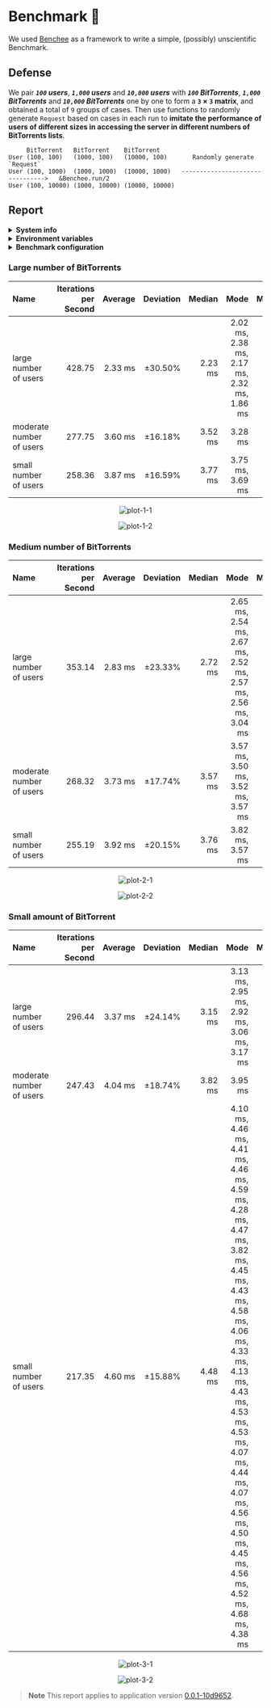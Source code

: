 # Benchmark :100:

We used [Benchee](https://github.com/bencheeorg/benchee) as a framework to write a simple, (possibly) unscientific Benchmark.

## Defense

We pair **_`100` users_**, **_`1,000` users_** and **_`10,000` users_** with **_`100` BitTorrents_**, **_`1,000` BitTorrents_** and **_`10,000` BitTorrents_** one by one to form a **`3` &#215; `3` matrix**, and obtained a total of `9` groups of cases. Then use functions to randomly generate `Request` based on cases in each run to **imitate the performance of users of different sizes in accessing the server in different numbers of BitTorrents lists**.

```plaintext
     BitTorrent   BitTorrent    BitTorrent
User (100, 100)   (1000, 100)   (10000, 100)       Randomly generate `Request`
User (100, 1000)  (1000, 1000)  (10000, 1000)   -------------------------------->   &Benchee.run/2
User (100, 10000) (1000, 10000) (10000, 10000)
```

## Report

<details>
  <summary><b>System info</b></summary>
    <ul>
      <li>Elixir Version: 1.14.2</li>
      <li>Erlang Version: 25.2</li>
      <li>Operating system: Linux</li>
      <li>Available memory: 6.78 GB</li>
      <li>CPU Information: Intel(R) Xeon(R) Platinum 8272CL CPU @ 2.60GHz</li>
      <li>Number of Available Cores: 2</li>
    </ul>
</details>

<details>
  <summary><b>Environment variables</b></summary>
    <ul>
      <li>YABTT_QUERY_LIMIT: 30</li>
    </ul>
</details>

<details>
  <summary><b>Benchmark configuration</b></summary>
    <ul>
      <li>warmup: 2 s</li>
      <li>time: 5 s</li>
      <li>memory time: 0 ns</li>
      <li>reduction time: 0 ns</li>
      <li>reduction time: 0 ns</li>
      <li>parallel: 1</li>
    </ul>
</details>

### Large number of BitTorrents

| Name                     | Iterations per Second | Average |    Deviation |  Median |                                        Mode | Minimum |  Maximum | Sample size |
| :----------------------- | --------------------: | ------: | -----------: | ------: | ------------------------------------------: | ------: | -------: | ----------: |
| large number of users    |                428.75 | 2.33 ms | &#177;30.50% | 2.23 ms | 2.02 ms, 2.38 ms, 2.17 ms, 2.32 ms, 1.86 ms | 1.63 ms | 12.90 ms |        2141 |
| moderate number of users |                277.75 | 3.60 ms | &#177;16.18% | 3.52 ms |                                     3.28 ms | 3.28 ms | 13.35 ms |        1388 |
| small number of users    |                258.36 | 3.87 ms | &#177;16.59% | 3.77 ms |                            3.75 ms, 3.69 ms | 3.32 ms | 13.42 ms |        1291 |

<p align="center">
  <img alt="plot-1-1" src="https://user-images.githubusercontent.com/26341224/209720658-f6ac98ad-3f1b-49e7-be29-10465c71048c.png" />
</p>

<p align="center">
  <img alt="plot-1-2" src="https://user-images.githubusercontent.com/26341224/209720815-b973ff88-bdc8-46f9-9459-b31fb07ac0f3.png" />
</p>

### Medium number of BitTorrents

| Name                     | Iterations per Second | Average |    Deviation |  Median |                                                          Mode | Minimum |  Maximum | Sample size |
| :----------------------- | --------------------: | ------: | -----------: | ------: | ------------------------------------------------------------: | ------: | -------: | ----------: |
| large number of users    |                353.14 | 2.83 ms | &#177;23.33% | 2.72 ms | 2.65 ms, 2.54 ms, 2.67 ms, 2.52 ms, 2.57 ms, 2.56 ms, 3.04 ms | 2.31 ms | 12.73 ms |        1764 |
| moderate number of users |                268.32 | 3.73 ms | &#177;17.74% | 3.57 ms |                            3.57 ms, 3.50 ms, 3.52 ms, 3.57 ms | 3.14 ms | 11.82 ms |        1341 |
| small number of users    |                255.19 | 3.92 ms | &#177;20.15% | 3.76 ms |                                              3.82 ms, 3.57 ms | 3.27 ms | 18.86 ms |        1275 |

<p align="center">
  <img alt="plot-2-1" src="https://user-images.githubusercontent.com/26341224/209720892-59d1f812-2da9-497e-b3e5-3905c1ef2283.png" />
</p>

<p align="center">
  <img alt="plot-2-2" src="https://user-images.githubusercontent.com/26341224/209720899-cd29a0e1-1224-449d-a702-721e636fbbca.png" />
</p>

### Small amount of BitTorrent

| Name                     | Iterations per Second | Average |    Deviation |  Median |                                                                                                                                                                                                                                              Mode | Minimum |  Maximum | Sample size |
| :----------------------- | --------------------: | ------: | -----------: | ------: | ------------------------------------------------------------------------------------------------------------------------------------------------------------------------------------------------------------------------------------------------: | ------: | -------: | ----------: |
| large number of users    |                296.44 | 3.37 ms | &#177;24.14% | 3.15 ms |                                                                                                                                                                                                       3.13 ms, 2.95 ms, 2.92 ms, 3.06 ms, 3.17 ms | 2.70 ms | 12.98 ms |        1481 |
| moderate number of users |                247.43 | 4.04 ms | &#177;18.74% | 3.82 ms |                                                                                                                                                                                                                                           3.95 ms | 3.41 ms | 12.91 ms |        1236 |
| small number of users    |                217.35 | 4.60 ms | &#177;15.88% | 4.48 ms | 4.10 ms, 4.46 ms, 4.41 ms, 4.46 ms, 4.59 ms, 4.28 ms, 4.47 ms, 3.82 ms, 4.45 ms, 4.43 ms, 4.58 ms, 4.06 ms, 4.33 ms, 4.13 ms, 4.43 ms, 4.53 ms, 4.53 ms, 4.07 ms, 4.44 ms, 4.07 ms, 4.56 ms, 4.50 ms, 4.45 ms, 4.56 ms, 4.52 ms, 4.68 ms, 4.38 ms | 3.57 ms | 13.24 ms |        1086 |

<p align="center">
  <img alt="plot-3-1" src="https://user-images.githubusercontent.com/26341224/209720956-2d42eac5-238b-48ba-843a-3f731c0e4980.png" />
</p>

<p align="center">
  <img alt="plot-3-2" src="https://user-images.githubusercontent.com/26341224/209720969-3fff6f04-e04f-4d72-b095-66d8ab736ca5.png" />
</p>

> **Note** This report applies to application version [0.0.1-10d9652](https://github.com/mogeko/yabtt/tree/10d96529ae45f3f4c5aef8a16659085cee89a84a).
